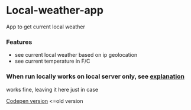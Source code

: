 # Local-weather-app
App to get current  local  weather

### Features
* see current local weather based on ip geolocation
* see  current temperature in F/C

### When run locally works on local server only, see [explanation](https://stackoverflow.com/a/8456586)
works  fine, leaving it here just in case

 [Codepen version](https://codepen.io/Annestezia/pen/wdZOrd) <=old  version

